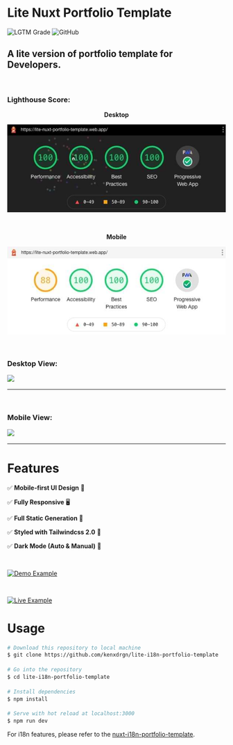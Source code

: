 # Lite Nuxt Portfolio Template

![LGTM Grade](https://img.shields.io/lgtm/grade/javascript/github/kenxdrgn/lite-nuxt-portfolio-template?logo=lgtm&logoWidth=18) ![GitHub](https://img.shields.io/github/license/kenxdrgn/i18n-nuxt-portfolio-template?color=brightgreen)

## A lite version of portfolio template for Developers.

<br>

### Lighthouse Score:

<p align="center"><b>Desktop</b></p>

<p align="center">
<img src="readme_file/lite-nuxt-desktop.jpeg" alt="lite-lighthouse-desktop" />
</p>


<br>

<p align="center"><b>Mobile</b></p>

<p align="center">
<img src="readme_file/lite-nuxt-mobile.jpeg" alt="lite-lighthouse-mobile" />
</p>



<br>

### Desktop View:

<img src="readme_file/lite-nuxt-desktop.gif" width="800px" />

---

<br>

### Mobile View:

<img src="readme_file/lite-nuxt-mobile.gif" height="800px" />

---

# Features

✅ **Mobile-first UI Design** 📱

✅ **Fully Responsive** 🖥

✅ **Full Static Generation** 🚀

✅ **Styled with Tailwindcss 2.0** 🎨

✅ **Dark Mode (Auto & Manual)** 🌚

<br>

[![Demo Example](https://img.shields.io/badge/-Demo%20Example%20🚀-informational?style=for-the-badge)](https://lite-nuxt-portfolio-template.web.app/)

<br>

[![Live Example](https://img.shields.io/badge/-Live%20Example%20🚀-success?style=for-the-badge)](https://liewjenglung.com/)

# Usage

```bash
# Download this repository to local machine
$ git clone https://github.com/kenxdrgn/lite-i18n-portfolio-template

# Go into the repository
$ cd lite-i18n-portfolio-template

# Install dependencies
$ npm install

# Serve with hot reload at localhost:3000
$ npm run dev
```

For i18n features, please refer to the [nuxt-i18n-portfolio-template](https://github.com/kenxdrgn/nuxt-i18n-portfolio-template).

